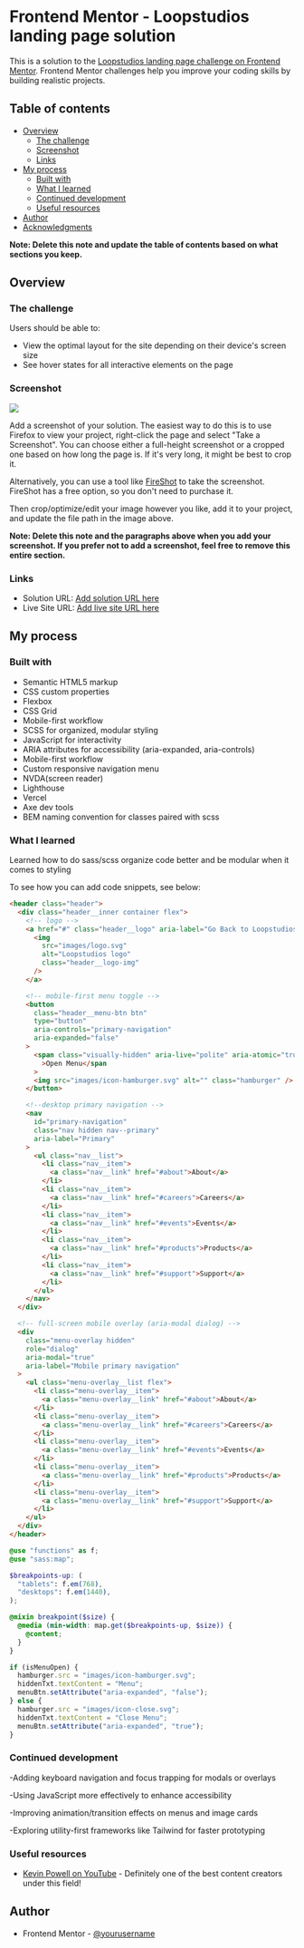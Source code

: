 # Frontend Mentor - Loopstudios landing page solution

This is a solution to the [Loopstudios landing page challenge on Frontend Mentor](https://www.frontendmentor.io/challenges/loopstudios-landing-page-N88J5Onjw). Frontend Mentor challenges help you improve your coding skills by building realistic projects.

## Table of contents

- [Overview](#overview)
  - [The challenge](#the-challenge)
  - [Screenshot](#screenshot)
  - [Links](#links)
- [My process](#my-process)
  - [Built with](#built-with)
  - [What I learned](#what-i-learned)
  - [Continued development](#continued-development)
  - [Useful resources](#useful-resources)
- [Author](#author)
- [Acknowledgments](#acknowledgments)

**Note: Delete this note and update the table of contents based on what sections you keep.**

## Overview

### The challenge

Users should be able to:

- View the optimal layout for the site depending on their device's screen size
- See hover states for all interactive elements on the page

### Screenshot

![](./screenshot.jpg)

Add a screenshot of your solution. The easiest way to do this is to use Firefox to view your project, right-click the page and select "Take a Screenshot". You can choose either a full-height screenshot or a cropped one based on how long the page is. If it's very long, it might be best to crop it.

Alternatively, you can use a tool like [FireShot](https://getfireshot.com/) to take the screenshot. FireShot has a free option, so you don't need to purchase it.

Then crop/optimize/edit your image however you like, add it to your project, and update the file path in the image above.

**Note: Delete this note and the paragraphs above when you add your screenshot. If you prefer not to add a screenshot, feel free to remove this entire section.**

### Links

- Solution URL: [Add solution URL here](https://your-solution-url.com)
- Live Site URL: [Add live site URL here](https://your-live-site-url.com)

## My process

### Built with

- Semantic HTML5 markup
- CSS custom properties
- Flexbox
- CSS Grid
- Mobile-first workflow
- SCSS for organized, modular styling
- JavaScript for interactivity
- ARIA attributes for accessibility (aria-expanded, aria-controls)
- Mobile-first workflow
- Custom responsive navigation menu
- NVDA(screen reader)
- Lighthouse
- Vercel
- Axe dev tools
- BEM naming convention for classes paired with scss

### What I learned

Learned how to do sass/scss organize code better and be modular when it comes to styling

To see how you can add code snippets, see below:

```html
<header class="header">
  <div class="header__inner container flex">
    <!-- logo -->
    <a href="#" class="header__logo" aria-label="Go Back to Loopstudios Home">
      <img
        src="images/logo.svg"
        alt="Loopstudios logo"
        class="header__logo-img"
      />
    </a>

    <!-- mobile‑first menu toggle -->
    <button
      class="header__menu-btn btn"
      type="button"
      aria-controls="primary-navigation"
      aria-expanded="false"
    >
      <span class="visually-hidden" aria-live="polite" aria-atomic="true"
        >Open Menu</span
      >
      <img src="images/icon-hamburger.svg" alt="" class="hamburger" />
    </button>

    <!--desktop primary navigation -->
    <nav
      id="primary-navigation"
      class="nav hidden nav--primary"
      aria-label="Primary"
    >
      <ul class="nav__list">
        <li class="nav__item">
          <a class="nav__link" href="#about">About</a>
        </li>
        <li class="nav__item">
          <a class="nav__link" href="#careers">Careers</a>
        </li>
        <li class="nav__item">
          <a class="nav__link" href="#events">Events</a>
        </li>
        <li class="nav__item">
          <a class="nav__link" href="#products">Products</a>
        </li>
        <li class="nav__item">
          <a class="nav__link" href="#support">Support</a>
        </li>
      </ul>
    </nav>
  </div>

  <!-- full‑screen mobile overlay (aria‑modal dialog) -->
  <div
    class="menu-overlay hidden"
    role="dialog"
    aria-modal="true"
    aria-label="Mobile primary navigation"
  >
    <ul class="menu-overlay__list flex">
      <li class="menu-overlay__item">
        <a class="menu-overlay__link" href="#about">About</a>
      </li>
      <li class="menu-overlay__item">
        <a class="menu-overlay__link" href="#careers">Careers</a>
      </li>
      <li class="menu-overlay__item">
        <a class="menu-overlay__link" href="#events">Events</a>
      </li>
      <li class="menu-overlay__item">
        <a class="menu-overlay__link" href="#products">Products</a>
      </li>
      <li class="menu-overlay__item">
        <a class="menu-overlay__link" href="#support">Support</a>
      </li>
    </ul>
  </div>
</header>
```

```scss
@use "functions" as f;
@use "sass:map";

$breakpoints-up: (
  "tablets": f.em(768),
  "desktops": f.em(1440),
);

@mixin breakpoint($size) {
  @media (min-width: map.get($breakpoints-up, $size)) {
    @content;
  }
}
```

```js
if (isMenuOpen) {
  hamburger.src = "images/icon-hamburger.svg";
  hiddenTxt.textContent = "Menu";
  menuBtn.setAttribute("aria-expanded", "false");
} else {
  hamburger.src = "images/icon-close.svg";
  hiddenTxt.textContent = "Close Menu";
  menuBtn.setAttribute("aria-expanded", "true");
}
```

### Continued development

-Adding keyboard navigation and focus trapping for modals or overlays

-Using JavaScript more effectively to enhance accessibility

-Improving animation/transition effects on menus and image cards

-Exploring utility-first frameworks like Tailwind for faster prototyping

### Useful resources

- [Kevin Powell on YouTube](https://www.example.com) - Definitely one of the best content creators under this field!

## Author

- Frontend Mentor - [@yourusername](https://www.frontendmentor.io/profile/PastaSus)
